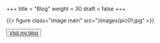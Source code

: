 +++
title = "Blog"
weight = 30
draft = false
+++

{{< figure class="image main" src="/images/pic01.jpg" >}}

<button>[Visit my blog](https://otomore.hatenadiary.com/)</button>
